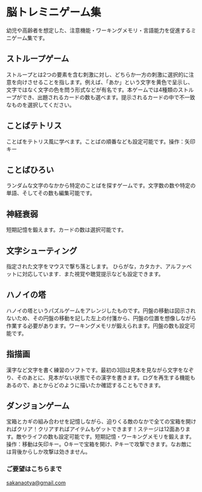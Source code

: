 # 脳トレミニゲーム集
幼児や高齢者を想定した、注意機能・ワーキングメモリ・言語能力を促進するミニゲーム集です。

## ストループゲーム
ストループとは2つの要素を含む刺激に対し、どちらか一方の刺激に選択的に注意を向けさせることを指します。例えば、「あか」という文字を黄色で呈示し、文字ではなく文字の色を問う形式などが有名です。本ゲームでは4種類のストループができ、出題されるカードの数も選べます。提示されるカードの中で不一致なものを選択してください。

## ことばテトリス
ことばをテトリス風に学べます。ことばの順番なども設定可能です。操作：矢印キー

## ことばひろい
ランダムな文字のなかから特定のことばを探すゲームです。文字数の数や特定の単語、そしてその数も編集可能です。

## 神経衰弱
短期記憶を鍛えます。カードの数は選択可能です。

## 文字シューティング
指定された文字をマウスで撃ち落とします。
ひらがな，カタカナ、アルファベットに対応しています．また視覚や聴覚提示なども設定できます。

## ハノイの塔
ハノイの塔というパズルゲームをアレンジしたものです。円盤の移動は図示されないため、その円盤の移動を記した左上の付箋から、円盤の位置を想像しながら作業する必要があります。ワーキングメモリが鍛えられます。円盤の数も設定可能です。

## 指描画
漢字など文字を書く練習のソフトです。最初の3回は見本を見ながら文字をなぞり、そのあとに、見本がない状態でその漢字を書きます。ログを再生する機能もあるので、あとからどのように描いたか確認することもできます。

## ダンジョンゲーム
宝箱とカギの組み合わせを記憶しながら、迫りくる敵のなかで全ての宝箱を開ければクリア！クリアすればアイテムもゲットできます！ステージは12面あります。敵やライフの数も設定可能です。短期記憶・ワーキングメモリを鍛えます。操作：移動は矢印キー。Oキーで宝箱を開け、Pキーで攻撃できます。なお敵には背後からしか攻撃は効きません。


### ご要望はこちらまで 
sakanaotya@gmail.com